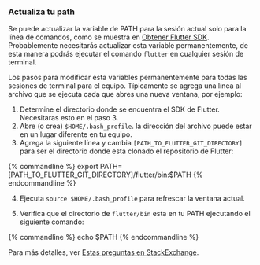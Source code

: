 ### Actualiza tu path

Se puede actualizar la variable de PATH para la sesión actual solo para la línea de comandos, 
como se muestra en [Obtener Flutter SDK](./#get-sdk). Probablemente necesitarás 
actualizar esta variable permanentemente, de esta manera podrás ejecutar el comando `flutter`
en cualquier sesión de terminal.

Los pasos para modificar esta variables permanentemente para todas las sesiones de terminal para el equipo.
Típicamente se agrega una línea al archivo que se ejecuta cada que abres
una nueva ventana, por ejemplo:

1. Determine el directorio donde se encuentra el SDK de Flutter. Necesitaras esto
   en el paso 3.
2. Abre (o crea) `$HOME/.bash_profile`. la dirección del archivo puede estar
   en un lugar diferente en tu equipo.
3. Agrega la siguiente línea y cambia `[PATH_TO_FLUTTER_GIT_DIRECTORY]` para ser
   el directorio donde esta clonado el repositorio de Flutter:

{% commandline %}
export PATH=[PATH_TO_FLUTTER_GIT_DIRECTORY]/flutter/bin:$PATH
{% endcommandline %}

4. Ejecuta `source $HOME/.bash_profile` para refrescar la ventana actual. 

5. Verifica que el directorio de `flutter/bin` esta en tu PATH ejecutando el siguiente comando:

{% commandline %}
echo $PATH
{% endcommandline %}

Para más detalles, ver [Estas preguntas en StackExchange](https://unix.stackexchange.com/questions/26047/how-to-correctly-add-a-path-to-path).
